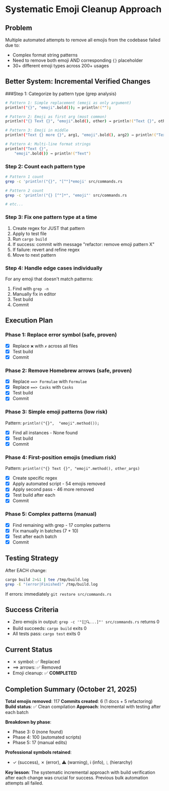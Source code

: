 # Systematic Emoji Cleanup Approach

## Problem
Multiple automated attempts to remove all emojis from the codebase failed due to:
- Complex format string patterns
- Need to remove both emoji AND corresponding `{}` placeholder
- 30+ different emoji types across 200+ usages

## Better System: Incremental Verified Changes

###Step 1: Categorize by pattern type (grep analysis)
```bash
# Pattern 1: Simple replacement (emoji as only argument)
println!("{}", "emoji".bold()); → println!("");

# Pattern 2: Emoji as first arg (most common)
println!("{} Text {}", "emoji".bold(), other) → println!("Text {}", other)

# Pattern 3: Emoji in middle
println!("Text {} more {}", arg1, "emoji".bold(), arg2) → println!("Text {} more {}", arg1, arg2)

# Pattern 4: Multi-line format strings
println!("Text {}",
    "emoji".bold()) → println!("Text")
```

### Step 2: Count each pattern type
```bash
# Pattern 1 count
grep -c 'println!("{}", "[^"]*emoji' src/commands.rs

# Pattern 2 count
grep -c 'println!("{} [^"]*", "emoji"' src/commands.rs

# etc...
```

### Step 3: Fix one pattern type at a time
1. Create regex for JUST that pattern
2. Apply to test file
3. Run `cargo build`
4. If success: commit with message "refactor: remove emoji pattern X"
5. If failure: revert and refine regex
6. Move to next pattern

### Step 4: Handle edge cases individually
For any emoji that doesn't match patterns:
1. Find with `grep -n`
2. Manually fix in editor
3. Test build
4. Commit

## Execution Plan

### Phase 1: Replace error symbol (safe, proven)
- [x] Replace `❌` with `✗` across all files
- [x] Test build
- [x] Commit

### Phase 2: Remove Homebrew arrows (safe, proven)
- [x] Replace `==> Formulae` with `Formulae`
- [x] Replace `==> Casks` with `Casks`
- [x] Test build
- [x] Commit

### Phase 3: Simple emoji patterns (low risk)
Pattern: `println!("{}",  "emoji".method());`
- [x] Find all instances - None found
- [x] Test build
- [x] Commit

### Phase 4: First-position emojis (medium risk)
Pattern: `println!("{} Text {}", "emoji".method(), other_args)`
- [x] Create specific regex
- [x] Apply automated script - 54 emojis removed
- [x] Apply second pass - 46 more removed
- [x] Test build after each
- [x] Commit

### Phase 5: Complex patterns (manual)
- [x] Find remaining with grep - 17 complex patterns
- [x] Fix manually in batches (7 + 10)
- [x] Test after each batch
- [x] Commit

## Testing Strategy
After EACH change:
```bash
cargo build 2>&1 | tee /tmp/build.log
grep -E "(error|Finished)" /tmp/build.log
```

If errors: immediately `git restore src/commands.rs`

## Success Criteria
- Zero emojis in output: `grep -c '"[🎯🔍...]"' src/commands.rs` returns 0
- Build succeeds: `cargo build` exits 0
- All tests pass: `cargo test` exits 0

## Current Status
- ✗ symbol: ✅ Replaced
- ==> arrows: ✅ Removed
- Emoji cleanup: ✅ **COMPLETED**

## Completion Summary (October 21, 2025)

**Total emojis removed**: 117
**Commits created**: 6 (1 docs + 5 refactoring)
**Build status**: ✅ Clean compilation
**Approach**: Incremental with testing after each batch

**Breakdown by phase**:
- Phase 3: 0 (none found)
- Phase 4: 100 (automated scripts)
- Phase 5: 17 (manual edits)

**Professional symbols retained**:
- ✓ (success), ✗ (error), ⚠ (warning), ℹ (info), ⎿ (hierarchy)

**Key lesson**: The systematic incremental approach with build verification after each change was crucial for success. Previous bulk automation attempts all failed.

